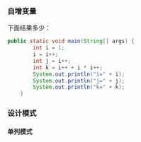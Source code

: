 ### 自增变量

下面结果多少：

```java
public static void main(String[] args) {
        int i = 1;
        i = i++;
        int j = i++;
        int k = i++ + i * i++;
        System.out.println("i=" + i);
        System.out.println("j=" + j);
        System.out.println("k=" + k);
    }
```

### 设计模式
#### 单列模式

